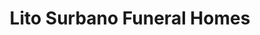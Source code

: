 ---
title: "Lito Surbano Funeral Homes"
url: /san-pablo/lito-surbano-funeral-homes/
shop: funeral directors
---